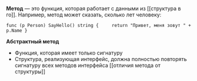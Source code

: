 **Метод** — это функция, которая работает с данными из [[структура в го]]. Например, метод может сказать, сколько лет человеку:

`func (p Person) SayHello() string {     return "Привет, меня зовут " + p.Name }`

**Абстрактный метод**

- Функция, которая имеет только сигнатуру
- Структура, реализующая интерфейс, должна полностью повторять сигнатуру всех методов интерфейса
[[отличия метода от структуры]]